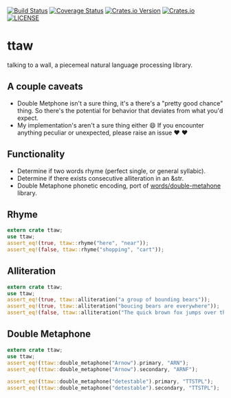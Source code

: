 [![Build Status](https://travis-ci.org/shnewto/ttaw.svg?branch=master)](https://travis-ci.org/shnewto/ttaw)
[![Coverage Status](https://coveralls.io/repos/github/shnewto/ttaw/badge.svg?branch=master)](https://coveralls.io/github/shnewto/ttaw?branch=master)
[![Crates.io Version](https://img.shields.io/crates/v/ttaw.svg)](https://crates.io/crates/ttaw)
[![Crates.io](https://img.shields.io/crates/d/ttaw.svg)](https://crates.io/crates/ttaw)
[![LICENSE](https://img.shields.io/badge/license-MIT-blue.svg)](LICENSE)

# ttaw
talking to a wall, a piecemeal natural language processing library.

## A couple caveats
- Double Metphone isn't a sure thing, it's a there's a "pretty good chance" thing. So there's the potential for behavior that deviates from what you'd expect.
- My implementation's aren't a sure thing either :smile: If you encounter anything peculiar or unexpected, please raise an issue :heart: :heart:

## Functionality
- Determine if two words rhyme (perfect single, or general syllabic).
- Determine if there exists consecutive alliteration in an &str.
- Double Metaphone phonetic encoding, port of [words/double-metahone](https://github.com/words/double-metaphone) library.


## Rhyme
```rust
extern crate ttaw;
use ttaw;
assert_eq!(true, ttaw::rhyme("here", "near"));
assert_eq!(false, ttaw::rhyme("shopping", "cart"));
```

## Alliteration
```rust
extern crate ttaw;
use ttaw;
assert_eq!(true, ttaw::alliteration("a group of bounding bears"));
assert_eq!(true, ttaw::alliteration("boucing bears are everywhere"));
assert_eq!(false, ttaw::alliteration("The quick brown fox jumps over the lazy dog."));
```

## Double Metaphone
```rust
extern crate ttaw;
use ttaw;
assert_eq!(ttaw::double_metaphone("Arnow").primary, "ARN");
assert_eq!(ttaw::double_metaphone("Arnow").secondary, "ARNF");

assert_eq!(ttaw::double_metaphone("detestable").primary, "TTSTPL");
assert_eq!(ttaw::double_metaphone("detestable").secondary, "TTSTPL");
```
